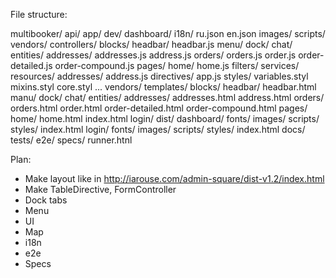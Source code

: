 File structure:

multibooker/
	api/
	app/
		dev/
			dashboard/
				i18n/
					ru.json
					en.json
				images/
				scripts/
					vendors/
					controllers/
						blocks/
							headbar/
								headbar.js
							menu/
							dock/
							chat/
						entities/
							addresses/
								addresses.js
								address.js
							orders/
								orders.js
								order.js
								order-detailed.js
								order-compound.js
							pages/
								home/
									home.js
					filters/
					services/
						resources/
							addresses/
								address.js
					directives/
					app.js
				styles/
					variables.styl
					mixins.styl
					core.styl
					...
					vendors/
				templates/
					blocks/
						headbar/
							headbar.html
						manu/
						dock/
						chat/
					entities/
						addresses/
							addresses.html
							address.html
						orders/
							orders.html
							order.html
							order-detailed.html
							order-compound.html
					pages/
						home/
							home.html
				index.html
			login/
		dist/
			dashboard/
				fonts/
				images/
				scripts/
				styles/
				index.html
			login/
				fonts/
				images/
				scripts/
				styles/
				index.html
		docs/
		tests/
			e2e/
			specs/
			runner.htnl

Plan:

- Make layout like in http://iarouse.com/admin-square/dist-v1.2/index.html
- Make TableDirective, FormController
- Dock tabs
- Menu
- UI
- Map
- i18n
- e2e
- Specs
